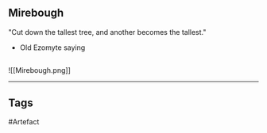 ## Mirebough
"Cut down the tallest tree,
and another becomes the tallest."
- Old Ezomyte saying
## 
![[Mirebough.png]]

---
## Tags
#Artefact